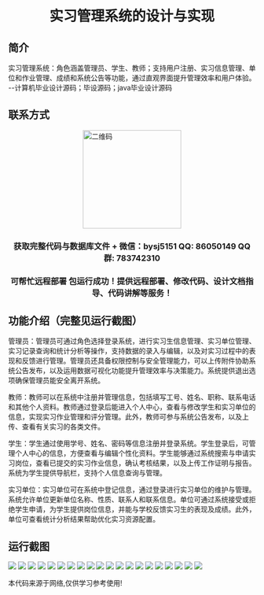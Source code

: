 <p><h1 align="center">实习管理系统的设计与实现</h1></p>

## 简介
实习管理系统：角色涵盖管理员、学生、教师；支持用户注册、实习信息管理、单位和作业管理、成绩和系统公告等功能，通过直观界面提升管理效率和用户体验。    --计算机毕业设计源码；毕设源码；java毕业设计源码


## 联系方式
<img src="https://bs-1329754181.cos.ap-shanghai.myqcloud.com/wx.jpg" alt="二维码" style="display: block; margin: 0 auto;" width="200px">
<p><h3 align="center">获取完整代码与数据库文件 + 微信：bysj5151 QQ: 86050149 QQ群: 783742310</h3></p>
<p><h3 align="center">可帮忙远程部署 包运行成功！提供远程部署、修改代码、设计文档指导、代码讲解等服务！</h3></p>

## 功能介绍（完整见运行截图）
管理员：管理员可通过角色选择登录系统，进行实习生信息管理、实习单位管理、实习记录查询和统计分析等操作，支持数据的录入与编辑，以及对实习过程中的表现和反馈进行管理。管理员还具备权限控制与安全管理能力，可以上传附件协助系统公告发布，以及运用数据可视化功能提升管理效率与决策能力。系统提供退出选项确保管理员能安全离开系统。

教师：教师可以在系统中注册并管理信息，包括填写工号、姓名、职称、联系电话和其他个人资料。教师通过登录后能进入个人中心，查看与修改学生和实习单位的信息，实现实习作业管理和评分管理。此外，教师可参与系统公告发布，以及上传、查看有关实习的各类文件。

学生：学生通过使用学号、姓名、密码等信息注册并登录系统。学生登录后，可管理个人中心的信息，方便查看与编辑个性化资料。学生能够通过系统搜索与申请实习岗位，查看已提交的实习作业信息，确认考核结果，以及上传工作证明与报告。系统为学生提供导航栏，支持个人信息查询与管理。

实习单位：实习单位可在系统中登记信息，通过登录进行实习单位的维护与管理。系统允许单位更新单位名称、性质、联系人和联系信息。单位可通过系统接受或拒绝学生申请，为学生提供岗位信息，并能与学校反馈实习生的表现及成绩。此外，单位可查看统计分析结果帮助优化实习资源配置。


## 运行截图
![](https://bs-1329754181.cos.ap-shanghai.myqcloud.com/spring/InternshipManagementSystemDesignAndImplementation/img/001.jpg)
![](https://bs-1329754181.cos.ap-shanghai.myqcloud.com/spring/InternshipManagementSystemDesignAndImplementation/img/002.jpg)
![](https://bs-1329754181.cos.ap-shanghai.myqcloud.com/spring/InternshipManagementSystemDesignAndImplementation/img/003.jpg)
![](https://bs-1329754181.cos.ap-shanghai.myqcloud.com/spring/InternshipManagementSystemDesignAndImplementation/img/004.jpg)
![](https://bs-1329754181.cos.ap-shanghai.myqcloud.com/spring/InternshipManagementSystemDesignAndImplementation/img/005.jpg)
![](https://bs-1329754181.cos.ap-shanghai.myqcloud.com/spring/InternshipManagementSystemDesignAndImplementation/img/006.jpg)
![](https://bs-1329754181.cos.ap-shanghai.myqcloud.com/spring/InternshipManagementSystemDesignAndImplementation/img/007.jpg)
![](https://bs-1329754181.cos.ap-shanghai.myqcloud.com/spring/InternshipManagementSystemDesignAndImplementation/img/008.jpg)
![](https://bs-1329754181.cos.ap-shanghai.myqcloud.com/spring/InternshipManagementSystemDesignAndImplementation/img/009.jpg)
![](https://bs-1329754181.cos.ap-shanghai.myqcloud.com/spring/InternshipManagementSystemDesignAndImplementation/img/010.jpg)
![](https://bs-1329754181.cos.ap-shanghai.myqcloud.com/spring/InternshipManagementSystemDesignAndImplementation/img/011.jpg)
![](https://bs-1329754181.cos.ap-shanghai.myqcloud.com/spring/InternshipManagementSystemDesignAndImplementation/img/012.jpg)
![](https://bs-1329754181.cos.ap-shanghai.myqcloud.com/spring/InternshipManagementSystemDesignAndImplementation/img/013.jpg)
![](https://bs-1329754181.cos.ap-shanghai.myqcloud.com/spring/InternshipManagementSystemDesignAndImplementation/img/014.jpg)
![](https://bs-1329754181.cos.ap-shanghai.myqcloud.com/spring/InternshipManagementSystemDesignAndImplementation/img/015.jpg)
![](https://bs-1329754181.cos.ap-shanghai.myqcloud.com/spring/InternshipManagementSystemDesignAndImplementation/img/016.jpg)
![](https://bs-1329754181.cos.ap-shanghai.myqcloud.com/spring/InternshipManagementSystemDesignAndImplementation/img/017.jpg)
![](https://bs-1329754181.cos.ap-shanghai.myqcloud.com/spring/InternshipManagementSystemDesignAndImplementation/img/018.jpg)
![](https://bs-1329754181.cos.ap-shanghai.myqcloud.com/spring/InternshipManagementSystemDesignAndImplementation/img/019.jpg)
![](https://bs-1329754181.cos.ap-shanghai.myqcloud.com/spring/InternshipManagementSystemDesignAndImplementation/img/020.jpg)

<p>本代码来源于网络,仅供学习参考使用!</p>
